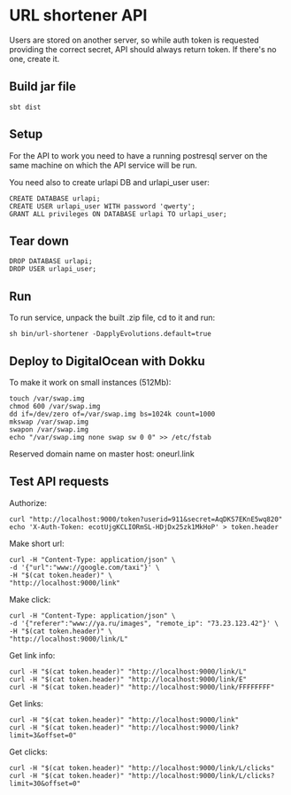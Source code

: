URL shortener API
=================
Users are stored on another server, so while auth token is requested providing
the correct secret, API should always return token. If there's no one, create
it.

Build jar file
--------------

    sbt dist

Setup
-----
For the API to work you need to have a running postresql server on the same
machine on which the API service will be run.

You need also to create urlapi DB and urlapi_user user:

    CREATE DATABASE urlapi;
    CREATE USER urlapi_user WITH password 'qwerty';
    GRANT ALL privileges ON DATABASE urlapi TO urlapi_user;

Tear down
---------
    DROP DATABASE urlapi;
    DROP USER urlapi_user;

Run
---
To run service, unpack the built .zip file, cd to it and run:

    sh bin/url-shortener -DapplyEvolutions.default=true

Deploy to DigitalOcean with Dokku
---------------------------------
To make it work on small instances (512Mb):

    touch /var/swap.img
    chmod 600 /var/swap.img
    dd if=/dev/zero of=/var/swap.img bs=1024k count=1000
    mkswap /var/swap.img
    swapon /var/swap.img
    echo "/var/swap.img none swap sw 0 0" >> /etc/fstab

Reserved domain name on master host: oneurl.link

Test API requests
-----------------
Authorize:

    curl "http://localhost:9000/token?userid=911&secret=AqDKS7EKnE5wq820"
    echo 'X-Auth-Token: ecotUjgKCLIORmSL-HDjDx25zk1MkHoP' > token.header

Make short url:

    curl -H "Content-Type: application/json" \
    -d '{"url":"www://google.com/taxi"}' \
    -H "$(cat token.header)" \
    "http://localhost:9000/link"

Make click:

    curl -H "Content-Type: application/json" \
    -d '{"referer":"www://ya.ru/images", "remote_ip": "73.23.123.42"}' \
    -H "$(cat token.header)" \
    "http://localhost:9000/link/L"

Get link info:

    curl -H "$(cat token.header)" "http://localhost:9000/link/L"
    curl -H "$(cat token.header)" "http://localhost:9000/link/E"
    curl -H "$(cat token.header)" "http://localhost:9000/link/FFFFFFFF"

Get links:

    curl -H "$(cat token.header)" "http://localhost:9000/link"
    curl -H "$(cat token.header)" "http://localhost:9000/link?limit=3&offset=0"

Get clicks:

    curl -H "$(cat token.header)" "http://localhost:9000/link/L/clicks"
    curl -H "$(cat token.header)" "http://localhost:9000/link/L/clicks?limit=30&offset=0"
